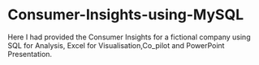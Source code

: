 # Consumer-Insights-using-MySQL
Here I had provided the Consumer Insights  for a fictional company using SQL for Analysis, Excel for Visualisation,Co_pilot and PowerPoint Presentation.
